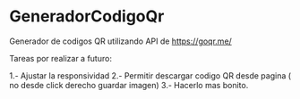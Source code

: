 # GeneradorCodigoQr
Generador de codigos QR utilizando API de https://goqr.me/

Tareas por realizar a futuro:

1.- Ajustar la responsividad
2.- Permitir descargar codigo QR desde pagina ( no desde click derecho guardar imagen)
3.- Hacerlo mas bonito.

